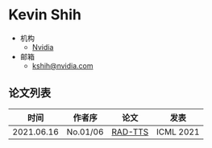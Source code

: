# Kevin Shih

- 机构
  - [Nvidia](../Institutions/Nvidia.md)
- 邮箱
  - <kshih@nvidia.com>

## 论文列表

| 时间 | 作者序 | 论文 | 发表 |
|:-:|:-:|---|---|
| 2021.06.16 | No.01/06 | [RAD-TTS](../Models/TTS2_Acoustic/2021.06.16_RAD-TTS.md) | ICML 2021 |